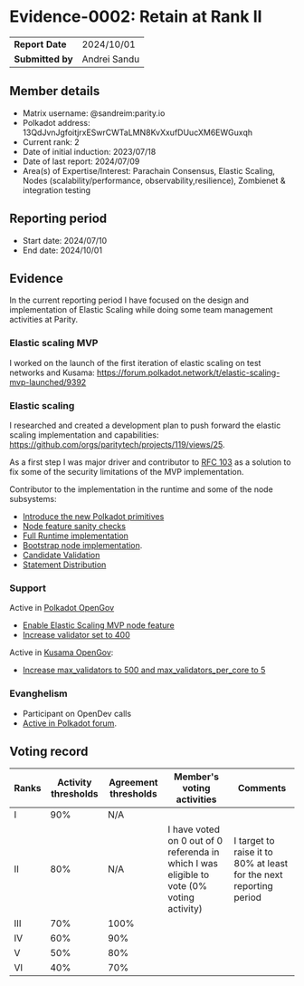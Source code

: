 # Evidence-0002: Retain at Rank II

|                 |                                                                                             |
| --------------- | ------------------------------------------------------------------------------------------- |
| **Report Date** | 2024/10/01                                                                                  |
| **Submitted by**| Andrei Sandu                                                                                |

## Member details

- Matrix username: @sandreim:parity.io
- Polkadot address: 13QdJvnJgfoitjrxESwrCWTaLMN8KvXxufDUucXM6EWGuxqh
- Current rank: 2
- Date of initial induction: 2023/07/18
- Date of last report: 2024/07/09
- Area(s) of Expertise/Interest: Parachain Consensus, Elastic Scaling, Nodes (scalability/performance, observability,resilience), Zombienet & integration testing

## Reporting period

- Start date: 2024/07/10
- End date: 2024/10/01

## Evidence

In the current reporting period I have focused on the design and implementation of Elastic Scaling
while doing some team management activities at Parity.

### Elastic scaling MVP

I worked on the launch of the first iteration of elastic scaling on test networks and Kusama:
https://forum.polkadot.network/t/elastic-scaling-mvp-launched/9392

### Elastic scaling

I researched and created a development plan to push forward the elastic scaling implementation
and capabilities: https://github.com/orgs/paritytech/projects/119/views/25.

As a first step I was major driver and contributor to [RFC 103](https://github.com/polkadot-fellows/RFCs/blob/main/text/0103-introduce-core-index-commitment.md)
as a solution to fix some of the security limitations of the MVP implementation.

Contributor to the implementation in the runtime and some of the node subsystems:

- [Introduce the new Polkadot primitives](https://github.com/paritytech/polkadot-sdk/issues/5044)
- [Node feature sanity checks](https://github.com/paritytech/polkadot-sdk/pull/5362)
- [Full Runtime implementation](https://github.com/paritytech/polkadot-sdk/pull/5423)
- [Bootstrap node implementation](https://github.com/paritytech/polkadot-sdk/pull/5679).
- [Candidate Validation](https://github.com/paritytech/polkadot-sdk/pull/5847)
- [Statement Distribution](https://github.com/paritytech/polkadot-sdk/pull/5883)

### Support

Active in [Polkadot OpenGov](https://polkadot.polkassembly.io/user/sandreim)

- [Enable Elastic Scaling MVP node feature](https://polkadot.subsquare.io/referenda/1007)
- [Increase validator set to 400](https://polkadot.subsquare.io/referenda/1129)

Active in [Kusama OpenGov](https://kusama.polkassembly.io/user/sandreim):

- [Increase max_validators to 500 and max_validators_per_core to 5](https://kusama.subsquare.io/referenda/416)

### Evanghelism

- Participant on OpenDev calls
- [Active in Polkadot forum](https://forum.polkadot.network/u/sandreim/activity).

## Voting record

|  Ranks | Activity thresholds | Agreement thresholds | Member's voting activities | Comments |
|---|---|---|---|---|
|I  |90%   |N/A   |   |  |
|II |80%   |N/A   | I have voted on 0 out of 0 referenda in which I was eligible to vote (0% voting activity) | I target to raise it to 80% at least for the next reporting period |
|III|70%   |100%  |   |  |
|IV |60%   |90%   |   |  |
|V  |50%   |80%   |   |  |
|VI |40%   |70%   |   |  |
